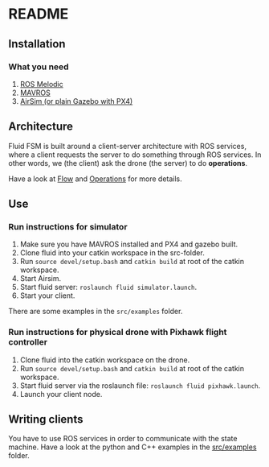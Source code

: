 # README 

## Installation 

### What you need

1. [ROS Melodic](http://wiki.ros.org/melodic/Installation) 
2. [MAVROS](https://github.com/mavlink/mavros)
3. [AirSim (or plain Gazebo with PX4)](https://microsoft.github.io/AirSim/)

## Architecture

Fluid FSM is built around a client-server architecture with ROS services, where a client requests the server to do something through ROS services. In other words, we (the client) ask the drone (the server) to do **operations**. 

Have a look at [Flow](Flow.md) and [Operations](Operations.md) for more details.

## Use

### Run instructions for simulator

1. Make sure you have MAVROS installed and PX4 and gazebo built. 
2. Clone fluid into your catkin workspace in the src-folder.
3. Run `source devel/setup.bash` and `catkin build` at root of the catkin workspace.
4. Start Airsim. 
5. Start fluid server: `roslaunch fluid simulator.launch`.
6. Start your client. 

There are some examples in the `src/examples` folder.


### Run instructions for physical drone with Pixhawk flight controller

1. Clone fluid into the catkin workspace on the drone. 
2. Run `source devel/setup.bash` and `catkin build` at root of the catkin workspace.
3. Start fluid server via the roslaunch file: `roslaunch fluid pixhawk.launch`.
4. Launch your client node.

## Writing clients

You have to use ROS services in order to communicate with the state machine. Have a look at the python and C++ examples in the [src/examples](https://github.com/AscendNTNU/fluid/tree/master/src/examples) folder.

